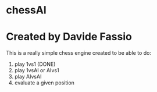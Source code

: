 # chessAI
# Created by Davide Fassio

This is a really simple chess engine created to be able to do:
  1. play 1vs1  (DONE)
  2. play 1vsAI or AIvs1
  3. play AIvsAI
  4. evaluate a given position


